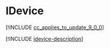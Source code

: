 # IDevice

[!INCLUDE [cc_applies_to_update_9_0_0](../../../includes/cc_applies_to_update_9_0_0.md)]

[!INCLUDE [idevice-description](includes/idevice-description.md)]